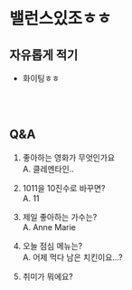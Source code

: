 # 밸런스있조ㅎㅎ

## 자유롭게 적기

+ 화이팅ㅎㅎ

<br><br>
## Q&A
1. 좋아하는 영화가 무엇인가요<br>
A. 클레멘타인..<br>
  2. 1011을 10진수로 바꾸면?<br>
A. 11

3. 제일 좋아하는 가수는? <br>
A. Anne Marie

4. 오늘 점심 메뉴는?<br>
A. 어제 먹다 남은 치킨이요...?

5. 취미가 뭐에요?


